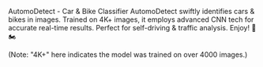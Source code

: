 AutomoDetect - Car & Bike Classifier
AutomoDetect swiftly identifies cars & bikes in images. Trained on 4K+ images, it employs advanced CNN tech for accurate real-time results. Perfect for self-driving & traffic analysis. Enjoy! 🚗🏍️

(Note: "4K+" here indicates the model was trained on over 4000 images.)
